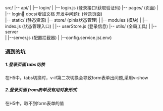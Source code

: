 src/
|-- api/
|   |-- login/
|            |-- login.js  (登录接口\获取验证码)
|-- pages/   (页面)
|        |-- login📃 docs(增加文档 开发中问题): (登录页面)    
|-- static/ (静态资源)
|-- store/  (pinia状态管理)
|        |-- modules (模块)
|        |-- index.js (状态管理入口)
|                   |-- userStore.js (登录信息)
|-- utils/   (全局工具)
|         |--server   
|                  |--server.js (配置拦截器)
|                  |--config.service.js(.env)



### 遇到的坑
##### 1.登录页面 tabs切换
在H5中，tabs切换时，v-if第二次切换会导致form表单出问题,采用v-show
##### 2.登录页面 from表单没有用对象形式
在H5中，取不到form表单的值
